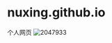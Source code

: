 # nuxing.github.io
个人网页
![2047933](https://user-images.githubusercontent.com/97628557/159288043-a8111108-428b-4bfd-9976-75b17481c38d.jpg)
